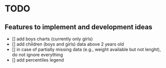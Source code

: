 TODO
====

Features to implement and development ideas
-------------------------------------------

- [] add boys charts (currently only girls)
- [] add children (boys and girls) data above 2 years old
- [] in case of partially missing data (e.g., weight available but not lenght), do not ignore everything
- [] add percentiles legend

